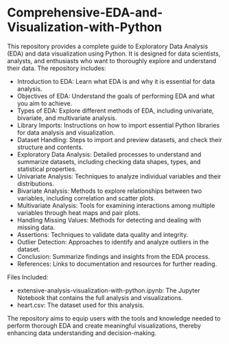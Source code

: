 # Comprehensive-EDA-and-Visualization-with-Python
This repository provides a complete guide to Exploratory Data Analysis (EDA) and data visualization using Python. It is designed for data scientists, analysts, and enthusiasts who want to thoroughly explore and understand their data. The repository includes:
  * Introduction to EDA: Learn what EDA is and why it is essential for data analysis.
  * Objectives of EDA: Understand the goals of performing EDA and what you aim to achieve.
  * Types of EDA: Explore different methods of EDA, including univariate, bivariate, and multivariate analysis.
  * Library Imports: Instructions on how to import essential Python libraries for data analysis and visualization.
  * Dataset Handling: Steps to import and preview datasets, and check their structure and contents.
  * Exploratory Data Analysis: Detailed processes to understand and summarize datasets, including checking data shapes, types, and statistical properties.
  * Univariate Analysis: Techniques to analyze individual variables and their distributions.
  * Bivariate Analysis: Methods to explore relationships between two variables, including correlation and scatter plots.
  * Multivariate Analysis: Tools for examining interactions among multiple variables through heat maps and pair plots.
  * Handling Missing Values: Methods for detecting and dealing with missing data.
  * Assertions: Techniques to validate data quality and integrity.
  * Outlier Detection: Approaches to identify and analyze outliers in the dataset.
  * Conclusion: Summarize findings and insights from the EDA process.
  * References: Links to documentation and resources for further reading.

Files Included:
  * extensive-analysis-visualization-with-python.ipynb: The Jupyter Notebook that contains the full analysis and visualizations.
  * heart.csv: The dataset used for this analysis.

The repository aims to equip users with the tools and knowledge needed to perform thorough EDA and create meaningful visualizations, thereby enhancing data understanding and decision-making.
